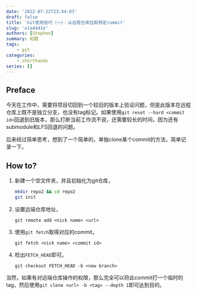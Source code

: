 ```yaml
---
date: '2022-07-22T23:44:03'
draft: false
title: 'Git使用技巧（一）：从远程仓库拉取特定commit'
slug: 'e1a44d1e'
authors: [Stephen]
summary: 如题
tags:
    - git
categories:
    - shorthands
series: []
---
```


## Preface

今天在工作中，需要将项目切回到一个较旧的版本上验证问题，但是此版本在远程仓库上既不是独立分支，也没有tag标记。如果使用`git reset --hard <commit id>`回退到旧版本，那么打断当前工作流不说，还需要较长的时间，因为还有submodule和LFS回退的问题。

后来经过简单思考，想到了一个简单的，单独clone某个commit的方法，简单记录一下。

## How to?

1. 新建一个空文件夹，并且初始化为git仓库，
    ```bash
    mkdir repo2 && cd repo2
    git init
    ```

2. 设置远端仓库地址，
    ```shell
    git remote add <nick name> <url>
    ```

3. 使用`git fetch`取得对应的commit，
    ```shell
    git fetch <nick name> <commit id>
    ```

4. 检出`FETCH_HEAD`即可。
    ```shell
    git checkout FETCH_HEAD -b <new branch>
    ```

当然，如果有对远端仓库操作的权限，那么完全可以将此commit打一个临时的tag，然后使用`git clone <url> -b <tag> --depth 1`即可达到目的。
